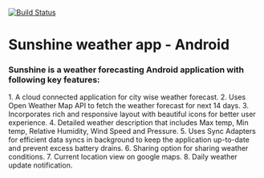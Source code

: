 [![Build Status](https://api.travis-ci.org/shivankurkapoor/Sunshine.svg?branch=master)](https://travis-ci.org/shivankurkapoor/Sunshine/)

# Sunshine weather app - Android

<h3>Sunshine is a weather forecasting Android application with following key features:</h3>
1. A cloud connected application for city wise weather forecast.
2. Uses Open Weather Map API to fetch the weather forecast for next 14 days.
3. Incorporates rich and responsive layout with beautiful icons for better user experience.
4. Detailed weather description that includes Max temp, Min temp, Relative Humidity, Wind Speed and Pressure.
5. Uses Sync Adapters for efficient data syncs in background to keep the application up-to-date and prevent excess battery drains.
6. Sharing option for sharing weather conditions.
7. Current location view on google maps.
8. Daily weather update notification.